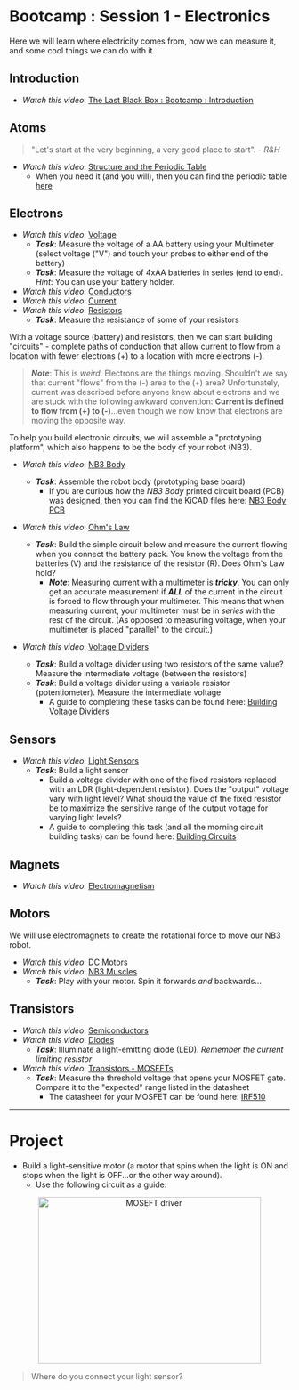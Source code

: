 # Bootcamp : Session 1 - Electronics
Here we will learn where electricity comes from, how we can measure it, and some cool things we can do with it.

## Introduction

- *Watch this video*: [The Last Black Box : Bootcamp : Introduction](https://vimeo.com/843482137)

## Atoms

> "Let's start at the very beginning, a very good place to start". - *R&H*

- *Watch this video*: [Structure and the Periodic Table](https://vimeo.com/1000458082)
  - When you need it (and you will), then you can find the periodic table [here](../../../boxes/atoms/card/periodic_table.png)

## Electrons

- *Watch this video*: [Voltage](https://vimeo.com/1000730032)
  - ***Task***: Measure the voltage of a AA battery using your Multimeter (select voltage ("V") and touch your probes to either end of the battery)
  - ***Task***: Measure the voltage of 4xAA batteries in series (end to end). *Hint*: You can use your battery holder.
- *Watch this video*: [Conductors](https://vimeo.com/1000740989)
- *Watch this video*: [Current](https://vimeo.com/1000743561)
- *Watch this video*: [Resistors](https://vimeo.com/1000755493)
  - ***Task***: Measure the resistance of some of your resistors

With a voltage source (battery) and resistors, then we can start building "circuits" - complete paths of conduction that allow current to flow from a location with fewer electrons (+) to a location with more electrons (-).
> ***Note***: This is *weird*. Electrons are the things moving. Shouldn't we say that current "flows" from the (-) area to the (+) area? Unfortunately, current was described before anyone knew about electrons and we are stuck with the following awkward convention: **Current is defined to flow from (+) to (-)**...even though we now know that electrons are moving the opposite way.

To help you build electronic circuits, we will assemble a "prototyping platform", which also happens to be the body of your robot (NB3).

- *Watch this video*: [NB3 Body](https://vimeo.com/1005036900)
  - ***Task***: Assemble the robot body (prototyping base board)
    - If you are curious how the *NB3 Body* printed circuit board (PCB) was designed, then you can find the KiCAD files here: [NB3 Body PCB](../../../boxes/electrons/NB3_body)

- *Watch this video*: [Ohm's Law](https://vimeo.com/1000768334)
  - ***Task***: Build the simple circuit below and measure the current flowing when you connect the battery pack. You know the voltage from the batteries (V) and the resistance of the resistor (R). Does Ohm's Law hold?
    - ***Note***: Measuring current with a multimeter is ***tricky***. You can only get an accurate measurement if ***ALL*** of the current in the circuit is forced to flow through your multimeter. This means that when measuring current, your multimeter must be in *series* with the rest of the circuit. (As opposed to measuring voltage, when your multimeter is placed "parallel" to the circuit.)

- *Watch this video*: [Voltage Dividers](https://vimeo.com/1000782478)
  - ***Task***: Build a voltage divider using two resistors of the same value? Measure the intermediate voltage (between the resistors)
  - ***Task***: Build a voltage divider using a variable resistor (potentiometer). Measure the intermediate voltage
    - A guide to completing these tasks can be found here: [Building Voltage Dividers](https://vimeo.com/1000789632)

## Sensors

- *Watch this video*: [Light Sensors](https://vimeo.com/1000794164)
  - ***Task***: Build a light sensor
    - Build a voltage divider with one of the fixed resistors replaced with an LDR (light-dependent resistor). Does the "output" voltage vary with light level? What should the value of the fixed resistor be to maximize the sensitive range of the output voltage for varying light levels?
    - A guide to completing this task (and all the morning circuit building tasks) can be found here: [Building Circuits](https://vimeo.com/1005054579)

## Magnets

- *Watch this video*: [Electromagnetism](https://vimeo.com/1000810115)

## Motors

We will use electromagnets to create the rotational force to move our NB3 robot. 

- *Watch this video*: [DC Motors](https://vimeo.com/1000824116)
- *Watch this video*: [NB3 Muscles](https://vimeo.com/1005039796)
  - ***Task***: Play with your motor. Spin it forwards *and* backwards...

## Transistors

- *Watch this video*: [Semiconductors](https://vimeo.com/1000842810)
- *Watch this video*: [Diodes](https://vimeo.com/1000861996)
  - ***Task***: Illuminate a light-emitting diode (LED). *Remember the current limiting resistor*
- *Watch this video*: [Transistors - MOSFETs](https://vimeo.com/1000873279)
  - ***Task***: Measure the threshold voltage that opens your MOSFET gate. Compare it to the "expected" range listed in the datasheet
    - The datasheet for your MOSFET can be found here: [IRF510](../../../boxes/transistors/_data/datasheets/IRF510.pdf)

---

# Project
- Build a light-sensitive motor (a motor that spins when the light is ON and stops when the light is OFF...or the other way around).
  - Use the following circuit as a guide:
<p align="center">
<img src="../../../boxes/transistors/_data/images/MOSFET_motor_driver.png" alt="MOSEFT driver" width="400" height="300">
</p>

> Where do you connect your light sensor?
